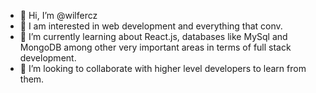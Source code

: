 - 👋 Hi, I’m @wilfercz
- 👀  I am interested in web development and everything that conv.
- 🌱 I’m currently learning about React.js, databases like MySql and MongoDB among other very important areas in terms of full stack development.
- 💞️ I’m looking to collaborate with higher level developers to learn from them.

<!---
wilfercz/wilfercz is a ✨ special ✨ repository because its `README.md` (this file) appears on your GitHub profile.
You can click the Preview link to take a look at your changes.
--->
